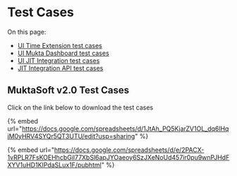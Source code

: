 # Test Cases

On this page:

* [UI Time Extension test cases](https://docs.google.com/spreadsheets/d/e/2PACX-1vQttiiNYSBk6T0ms8cKu43W0XL9FvDYOeQrJDmoT-OQo9H-hipmzhLB9uc1L4-MqHVQN0ONlHXZc8b1/pubhtml)
* [UI Mukta Dashboard test cases](https://docs.google.com/spreadsheets/d/e/2PACX-1vSz3y-FmRSqqibh\_cAXGkSPTp9EIktciXC-cn0\_f-Qn05nhv3iAzndYMScZKmPXEAm-6QlIn7tWvvEl/pubhtml)
* [UI JIT Integration test cases](https://docs.google.com/spreadsheets/d/e/2PACX-1vQQKfJy59cchyOOENW95Pmd11hObqvBf-6qwQGK4U9vxaPnrK9pEwX3n51Y5H535iogGuwGkhUfrDwk/pubhtml)
* [JIT Integration API test cases](https://docs.google.com/spreadsheets/d/e/2PACX-1vTo4Y8IhbYQUylur7eG5anPrx-nAE3curNC43pRLhsFD1HhK3tl6T5-4vrmeyt0xX5nulioau2Qbc\_G/pubhtml)

## MuktaSoft v2.0 Test Cases

Click on the link below to download the test cases&#x20;

{% embed url="https://docs.google.com/spreadsheets/d/1JtAh_PQ5KjarZV1OL_dq6lHqiM0yHRV4SYQr5QT3UTU/edit?usp=sharing" %}

{% embed url="https://docs.google.com/spreadsheets/d/e/2PACX-1vRPLR7FsKOEHhcbGil77XbSl6apJYOaeoy6SzJXeNoUd457ir0pu9wnPJHdFXYV1uHD1KIPdaSLux1F/pubhtml" %}

